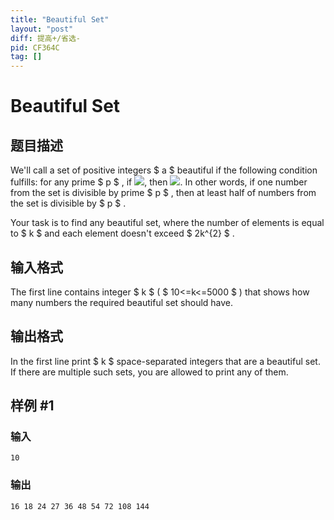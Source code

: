```yaml
---
title: "Beautiful Set"
layout: "post"
diff: 提高+/省选-
pid: CF364C
tag: []
---
```


# Beautiful Set

## 题目描述

We'll call a set of positive integers $ a $ beautiful if the following condition fulfills: for any prime $ p $ , if ![](https://cdn.luogu.com.cn/upload/vjudge_pic/CF364C/de99426f3fbaa26518074daf10b8f9b390d1a140.png), then ![](https://cdn.luogu.com.cn/upload/vjudge_pic/CF364C/04ac8a5d83c7f06e74fe73e1ed271d0d74dd42cb.png). In other words, if one number from the set is divisible by prime $ p $ , then at least half of numbers from the set is divisible by $ p $ .

Your task is to find any beautiful set, where the number of elements is equal to $ k $ and each element doesn't exceed $ 2k^{2} $ .

## 输入格式

The first line contains integer $ k $ ( $ 10<=k<=5000 $ ) that shows how many numbers the required beautiful set should have.

## 输出格式

In the first line print $ k $ space-separated integers that are a beautiful set. If there are multiple such sets, you are allowed to print any of them.

## 样例 #1

### 输入

```
10

```

### 输出

```
16 18 24 27 36 48 54 72 108 144 

```

